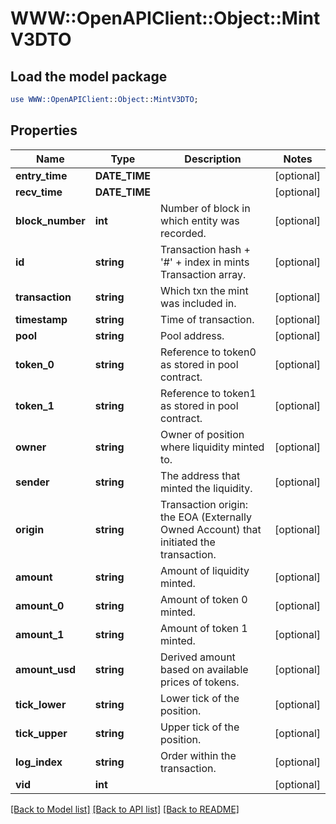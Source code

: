 # WWW::OpenAPIClient::Object::MintV3DTO

## Load the model package
```perl
use WWW::OpenAPIClient::Object::MintV3DTO;
```

## Properties
Name | Type | Description | Notes
------------ | ------------- | ------------- | -------------
**entry_time** | **DATE_TIME** |  | [optional] 
**recv_time** | **DATE_TIME** |  | [optional] 
**block_number** | **int** | Number of block in which entity was recorded. | [optional] 
**id** | **string** | Transaction hash + &#39;#&#39; + index in mints Transaction array. | [optional] 
**transaction** | **string** | Which txn the mint was included in. | [optional] 
**timestamp** | **string** | Time of transaction. | [optional] 
**pool** | **string** | Pool address. | [optional] 
**token_0** | **string** | Reference to token0 as stored in pool contract. | [optional] 
**token_1** | **string** | Reference to token1 as stored in pool contract. | [optional] 
**owner** | **string** | Owner of position where liquidity minted to. | [optional] 
**sender** | **string** | The address that minted the liquidity. | [optional] 
**origin** | **string** | Transaction origin: the EOA (Externally Owned Account) that initiated the transaction. | [optional] 
**amount** | **string** | Amount of liquidity minted. | [optional] 
**amount_0** | **string** | Amount of token 0 minted. | [optional] 
**amount_1** | **string** | Amount of token 1 minted. | [optional] 
**amount_usd** | **string** | Derived amount based on available prices of tokens. | [optional] 
**tick_lower** | **string** | Lower tick of the position. | [optional] 
**tick_upper** | **string** | Upper tick of the position. | [optional] 
**log_index** | **string** | Order within the transaction. | [optional] 
**vid** | **int** |  | [optional] 

[[Back to Model list]](../README.md#documentation-for-models) [[Back to API list]](../README.md#documentation-for-api-endpoints) [[Back to README]](../README.md)


